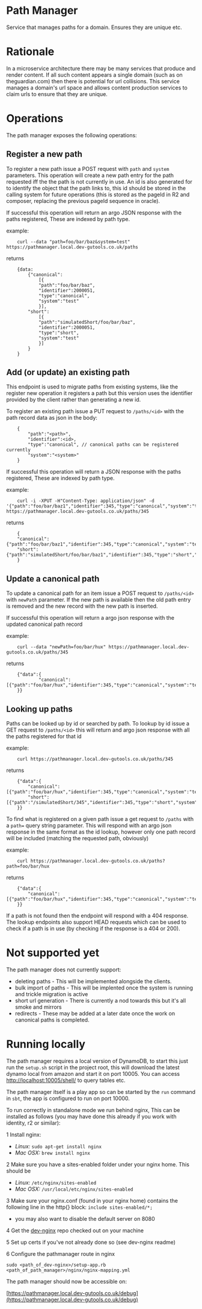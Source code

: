 Path Manager
============

Service that manages paths for a domain. Ensures they are unique etc.

Rationale
=========

In a microservice architecture there may be many services that produce and render content. If all such content appears
a single domain (such as on theguardian.com) then there is potential for url collisions. This service manages a domain's
url space and allows content production services to claim urls to ensure that they are unique.

Operations
==========

The path manager exposes the following operations:

Register a new path
-------------------

To register a new path issue a POST request with ```path``` and ```system``` parameters. This operation will create a new path entry for the path
requested iff the the path is not currently in use. An id is also generated for to identify the object that the path links to,
this id should be stored in the calling system for future operations (this is stored as the pageId in R2 and composer,
replacing the previous pageId sequence in oracle).

If successful this operation will return an argo JSON response with the paths registered, These are indexed by path type.

example:

```
    curl --data "path=foo/bar/baz&system=test" https://pathmanager.local.dev-gutools.co.uk/paths
```

returns

```
    {data: 
        {"canonical":
            [{
            "path":"foo/bar/baz",
            "identifier":2000051,
            "type":"canonical",
            "system":"test"
            }],
        "short":
            [{
            "path":"simulatedShort/foo/bar/baz",
            "identifier":2000051,
            "type":"short",
            "system":"test"
            }]
        }
    }
```


Add (or update) an existing path
--------------------------------

This endpoint is used to migrate paths from existing systems, like the register new operation it registers a path but 
this version uses the identifier provided by the client rather than generating a new id.

To register an existing path issue a PUT request to ```/paths/<id>``` with the path record data as json in the body:

```
    {
        "path":"<path>",
        "identifier":<id>,
        "type":"canonical", // canonical paths can be registered currently
        "system":"<system>"
    }
```

If successful this operation will return a JSON response with the paths registered, These are indexed by path type.

example:

```
    curl -i -XPUT -H"Content-Type: application/json" -d '{"path":"foo/bar/baz1","identifier":345,"type":"canonical","system":"test"}' https://pathmanager.local.dev-gutools.co.uk/paths/345
```

returns

```
    {
    "canonical": {"path":"foo/bar/baz1","identifier":345,"type":"canonical","system":"test"},
    "short":{"path":"simulatedShort/foo/bar/baz1","identifier":345,"type":"short","system":"test"}
    }
```


Update a canonical path
----------------------

To update a canonical path for an item issue a POST request to ```/paths/<id>``` with ```newPath``` parameter.
If the new path is available then the old path entry is removed and the new record with the new path is inserted.

If successful this operation will return a argo json response with the updated canonical path record

example:

```
    curl --data "newPath=foo/bar/hux" https://pathmanager.local.dev-gutools.co.uk/paths/345
```

returns

```
    {"data":{
            "canonical":[{"path":"foo/bar/hux","identifier":345,"type":"canonical","system":"test"}]
    }}
```


Looking up paths
----------------

Paths can be looked up by id or searched by path. To lookup by id issue a GET request to ```/paths/<id>``` this will return and argo json response
with all the paths registered for that id 

example:

```
    curl https://pathmanager.local.dev-gutools.co.uk/paths/345
```

returns

```
    {"data":{
        "canonical":[{"path":"foo/bar/hux","identifier":345,"type":"canonical","system":"test"}],
        "short":[{"path":"/simulatedShort/345","identifier":345,"type":"short","system":"test"}]    
    }}
```

To find what is registered on a given path issue a get request to ```/paths``` with a ```path=``` query string parameter. This will respond
with an argo json response in the same format as the id lookup, however only one path record will be included (matching the requested path, obviously)

example:

```
    curl https://pathmanager.local.dev-gutools.co.uk/paths?path=foo/bar/hux
```

returns

```
    {"data":{
        "canonical":[{"path":"foo/bar/hux","identifier":345,"type":"canonical","system":"test"}]   
    }}
```

If a path is not found then the endpoint will respond with a 404 response. The lookup endpoints also support HEAD requests which can be used to 
check if a path is in use (by checking if the response is a 404 or 200).

Not supported yet
=================

The path manager does not currently support:

* deleting paths - This will be implemented alongside the clients.
* bulk import of paths - This will be implented once the system is running and trickle migration is active
* short url generation - There is currently a nod towards this but it's all smoke and mirrors
* redirects - These may be added at a later date once the work on canonical paths is completed.

Running locally
===============

The path manager requires a local version of DynamoDB, to start this just run the ```setup.sh``` script in the project root,
this will download the latest dynamo local from amazon and start it on port 10005. You can access
[http://localhost:10005/shell/](http://localhost:10005/shell/) to query tables etc.

The path manager itself is a play app so can be started by the ```run``` command in ```sbt```, the app is configured to run
on port 10000.

To run correctly in standalone mode we run behind nginx, This can be installed as follows (you may have done
this already if you work with identity, r2 or similar):

1 Install nginx:

  * *Linux:*   ```sudo apt-get install nginx```
  * *Mac OSX:* ```brew install nginx```

2 Make sure you have a sites-enabled folder under your nginx home. This should be

  * *Linux:* ```/etc/nginx/sites-enabled```
  * *Mac OSX:* ```/usr/local/etc/nginx/sites-enabled```

3 Make sure your nginx.conf (found in your nginx home) contains the following line in the http{} block:
`include sites-enabled/*;`

  * you may also want to disable the default server on 8080

4 Get the [dev-nginx](https://github.com/guardian/dev-nginx) repo checked out on your machine

5 Set up certs if you've not already done so (see dev-nginx readme)

6 Configure the pathmanager route in nginx

    sudo <path_of_dev-nginx>/setup-app.rb <path_of_path_manager>/nginx/nginx-mapping.yml
    
    
The path manager should now be accessible on:

   [https://pathmanager.local.dev-gutools.co.uk/debug](https://pathmanager.local.dev-gutools.co.uk/debug)
